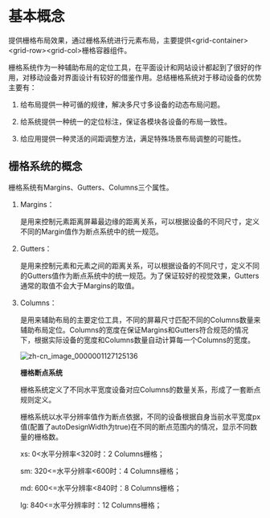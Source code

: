 # 基本概念
<!--Kit: ArkUI-->
<!--Subsystem: ArkUI-->
<!--Owner: @lanshouren-->
<!--Designer: @lanshouren-->
<!--Tester: @liuli0427-->
<!--Adviser: @HelloCrease-->

提供栅格布局效果，通过栅格系统进行元素布局，主要提供&lt;grid-container&gt;&lt;grid-row&gt;&lt;grid-col&gt;栅格容器组件。


栅格系统作为一种辅助布局的定位工具，在平面设计和网站设计都起到了很好的作用，对移动设备对界面设计有较好的借鉴作用。总结栅格系统对于移动设备的优势主要有：


1. 给布局提供一种可循的规律，解决多尺寸多设备的动态布局问题。

2. 给系统提供一种统一的定位标注，保证各模块各设备的布局一致性。

3. 给应用提供一种灵活的间距调整方法，满足特殊场景布局调整的可能性。


## 栅格系统的概念

栅格系统有Margins、Gutters、Columns三个属性。

1. Margins：

   是用来控制元素距离屏幕最边缘的距离关系，可以根据设备的不同尺寸，定义不同的Margin值作为断点系统中的统一规范。

2. Gutters：

   是用来控制元素和元素之间的距离关系，可以根据设备的不同尺寸，定义不同的Gutters值作为断点系统中的统一规范。为了保证较好的视觉效果，Gutters通常的取值不会大于Margins的取值。

3. Columns：

   是用来辅助布局的主要定位工具，不同的屏幕尺寸匹配不同的Columns数量来辅助布局定位。Columns的宽度在保证Margins和Gutters符合规范的情况下，根据实际设备的宽度和Columns数量自动计算每一个Columns的宽度。
   
   ![zh-cn_image_0000001127125136](figures/zh-cn_image_0000001127125136.png)

   **栅格断点系统**

   栅格系统定义了不同水平宽度设备对应Columns的数量关系，形成了一套断点规则定义。

   栅格系统以水平分辨率值作为断点依据，不同的设备根据自身当前水平宽度px值(配置了autoDesignWidth为true)在不同的断点范围内的情况，显示不同数量的栅格数。

   xs:  0&lt;水平分辨率&lt;320时：2 Columns栅格；

   sm: 320&lt;=水平分辨率&lt;600时：4 Columns栅格；

   md: 600&lt;=水平分辨率&lt;840时：8 Columns栅格；

   lg: 840&lt;=水平分辨率时：12 Columns栅格；
